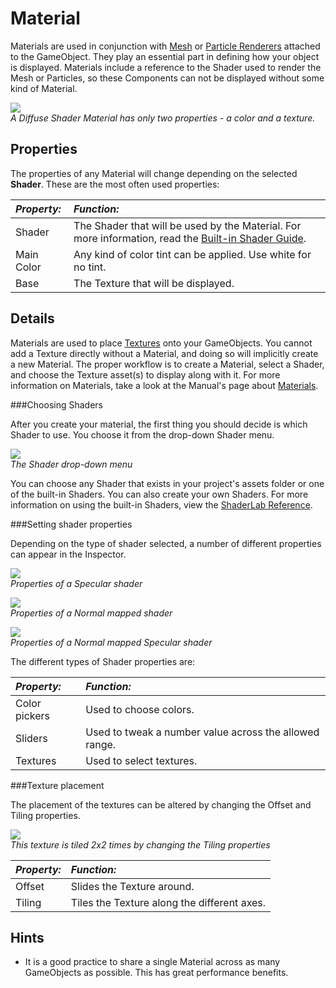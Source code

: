 Material
========


Materials are used in conjunction with [Mesh](class-MeshRenderer.html) or [Particle Renderers](class-ParticleRenderer.html) attached to the <span class=keyword>GameObject</span>.  They play an essential part in defining how your object is displayed.  Materials include a reference to the <span class=keyword>Shader</span> used to render the <span class=keyword>Mesh</span> or <span class=keyword>Particles</span>, so these Components can not be displayed without some kind of Material.

![](http://docwiki.hq.unity3d.com/uploads/Main/Inspector-MaterialSimple.png)  
_A Diffuse Shader Material has only two properties - a color and a texture._

Properties
----------

The properties of any Material will change depending on the selected __Shader__.  These are the most often used properties:

|**_Property:_** |**_Function:_** |
|:---|:---|
|<span class=component>Shader</span> |The Shader that will be used by the Material. For more information, read the [Built-in Shader Guide](Built-inShaderGuide.html). |
|<span class=component>Main Color</span> |Any kind of color tint can be applied.  Use white for no tint. |
|<span class=component>Base</span> |The <span class=keyword>Texture</span> that will be displayed. |


Details
-------


Materials are used to place [Textures](class-Texture2D.html) onto your GameObjects.  You cannot add a Texture directly without a Material, and doing so will implicitly create a new Material.  The proper workflow is to create a Material, select a Shader, and choose the Texture asset(s) to display along with it.  For more information on Materials, take a look at the Manual's page about [Materials](Materials.html).


###Choosing Shaders

After you create your material, the first thing you should decide is which Shader to use.  You choose it from the drop-down <span class=component>Shader</span> menu.

![](http://docwiki.hq.unity3d.com/uploads/Main/Material-ShaderMenu.png)  
_The <span class=component>Shader</span> drop-down menu_

You can choose any Shader that exists in your project's assets folder or one of the built-in Shaders. You can also create your own Shaders.  For more information on using the built-in Shaders, view the [ShaderLab Reference](Built-inShaderGuide]].Forinformationonwritingyourownshaders,takealookatthe[Shaders](Shaders.html)sectionoftheManualand[[SL-Reference.html).


###Setting shader properties

Depending on the type of shader selected, a number of different properties can appear in the <span class=keyword>Inspector</span>.

![](http://docwiki.hq.unity3d.com/uploads/Main/Inspector-MaterialSpec.png)  
_Properties of a Specular shader_

![](http://docwiki.hq.unity3d.com/uploads/Main/Inspector-MaterialBump.png)  
_Properties of a Normal mapped shader_

![](http://docwiki.hq.unity3d.com/uploads/Main/Inspector-MaterialBumpSpec.png)  
_Properties of a Normal mapped Specular shader_

The different types of Shader properties are:


|**_Property:_** |**_Function:_** |
|:---|:---|
|<span class=keyword>Color pickers</span> |Used to choose colors. |
|<span class=keyword>Sliders</span> |Used to tweak a number value across the allowed range. |
|<span class=keyword>Textures</span> |Used to select textures. |


###Texture placement

The placement of the textures can be altered by changing the <span class=component>Offset</span> and <span class=component>Tiling</span> properties.

![](http://docwiki.hq.unity3d.com/uploads/Main/Material-Placement.png)  
_This texture is tiled 2x2 times by changing the <span class=component>Tiling</span> properties_


|**_Property:_** |**_Function:_** |
|:---|:---|
|<span class=component>Offset</span> |Slides the Texture around. |
|<span class=component>Tiling</span> |Tiles the Texture along the different axes. |

Hints
-----

* It is a good practice to share a single Material across as many GameObjects as possible.  This has great performance benefits.

